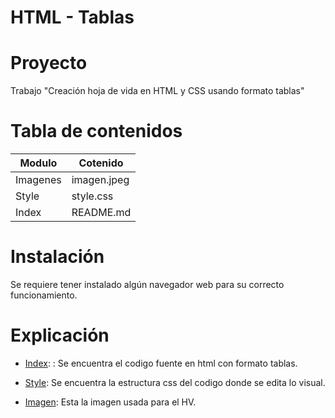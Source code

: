 # HTML - Tablas

# Proyecto 
Trabajo "Creación hoja de vida en HTML y CSS usando formato tablas"

# Tabla de contenidos 

| Modulo | Cotenido | 
|--|--|
| Imagenes    | imagen.jpeg |
| Style   | style.css   |
| Index    | README.md   |

# Instalación 
Se requiere tener instalado algún navegador web para su correcto funcionamiento.

# Explicación 
- [Index](index.html): : Se encuentra el codigo fuente en html con formato tablas.

- [Style](Style/style.css): Se encuentra la estructura css del codigo donde se edita lo visual.

- [Imagen](imagen/ima.jpeg): Esta la imagen usada para el HV.

